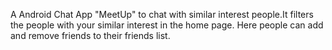 
A Android Chat App "MeetUp" to chat with similar interest people.It filters the people  with your similar interest in the home page. Here people can add and remove friends to their friends list.

